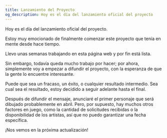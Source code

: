 ```yaml
---
title: Lanzamiento del Proyecto
og_description: Hoy es el día del lanzamiento oficial del proyecto
---
```


Hoy es el día del lanzamiento oficial del proyecto.

Estoy muy emocionado de finalmente comenzar este proyecto que tenía en mente desde hace tiempo.

Llevo unas semanas trabajando en esta página web y por fin está lista.

Sin embargo, todavía queda mucho trabajo por hacer; por ahora, simplemente voy a empezar a difundir el proyecto, con la esperanza de que la gente lo encuentre interesante.

Puede que sea un fracaso, un éxito, o cualquier resultado intermedio. Sea cual sea el resultado, estoy decidido a seguir adelante hasta el final.

Después de difundir el mensaje, anunciaré el primer personaje que será dibujado probablemente en abril.
Pero, por supuesto, hay muchos otros factores en juego, como la cantidad de solicitudes recibidas o la disponibilidad de los artistas, así que no puedo garantizar una fecha específica.

¡Nos vemos en la próxima actualización!